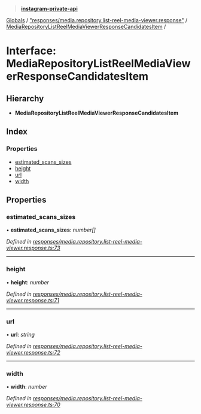 > **[instagram-private-api](../README.md)**

[Globals](../globals.md) / ["responses/media.repository.list-reel-media-viewer.response"](../modules/_responses_media_repository_list_reel_media_viewer_response_.md) / [MediaRepositoryListReelMediaViewerResponseCandidatesItem](_responses_media_repository_list_reel_media_viewer_response_.mediarepositorylistreelmediaviewerresponsecandidatesitem.md) /

# Interface: MediaRepositoryListReelMediaViewerResponseCandidatesItem

## Hierarchy

* **MediaRepositoryListReelMediaViewerResponseCandidatesItem**

## Index

### Properties

* [estimated_scans_sizes](_responses_media_repository_list_reel_media_viewer_response_.mediarepositorylistreelmediaviewerresponsecandidatesitem.md#estimated_scans_sizes)
* [height](_responses_media_repository_list_reel_media_viewer_response_.mediarepositorylistreelmediaviewerresponsecandidatesitem.md#height)
* [url](_responses_media_repository_list_reel_media_viewer_response_.mediarepositorylistreelmediaviewerresponsecandidatesitem.md#url)
* [width](_responses_media_repository_list_reel_media_viewer_response_.mediarepositorylistreelmediaviewerresponsecandidatesitem.md#width)

## Properties

###  estimated_scans_sizes

• **estimated_scans_sizes**: *number[]*

*Defined in [responses/media.repository.list-reel-media-viewer.response.ts:73](https://github.com/Nerixyz/instagram-private-api/blob/e5037ee/src/responses/media.repository.list-reel-media-viewer.response.ts#L73)*

___

###  height

• **height**: *number*

*Defined in [responses/media.repository.list-reel-media-viewer.response.ts:71](https://github.com/Nerixyz/instagram-private-api/blob/e5037ee/src/responses/media.repository.list-reel-media-viewer.response.ts#L71)*

___

###  url

• **url**: *string*

*Defined in [responses/media.repository.list-reel-media-viewer.response.ts:72](https://github.com/Nerixyz/instagram-private-api/blob/e5037ee/src/responses/media.repository.list-reel-media-viewer.response.ts#L72)*

___

###  width

• **width**: *number*

*Defined in [responses/media.repository.list-reel-media-viewer.response.ts:70](https://github.com/Nerixyz/instagram-private-api/blob/e5037ee/src/responses/media.repository.list-reel-media-viewer.response.ts#L70)*